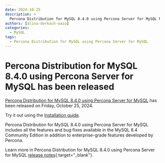 ```yaml
---
date: 2024-10-25
description: >
  Percona Distribution for MySQL 8.4.0 using Percona Server for MySQL has been released on Friday, October 25, 2024.
authors: [alina-derkach-oaza]
categories:
  - MySQL
tags:
  - Percona Distribution for MySQL using Percona Server for MySQL
---
```


# Percona Distribution for MySQL 8.4.0 using Percona Server for MySQL has been released

<!-- more -->

[Percona Distribution for MySQL 8.4.0 using Percona Server for MySQL](https://docs.percona.com/percona-distribution-for-mysql/8.4/index.html) has been released on Friday, October 25, 2024.

Try it out using the [Installation guide](https://docs.percona.com/percona-distribution-for-mysql/8.4/installing.html).

Percona Distribution for MySQL 8.4.0 using Percona Server for MySQL includes all the features and bug fixes available in the MySQL 8.4 Community Edition in addition to enterprise-grade features developed by Percona. 

Learn more in Percona Distribution for MySQL 8.4.0 using Percona Server for MySQL [release notes](https://docs.percona.com/percona-distribution-for-mysql/8.4/release-notes-ps-8.4.html){:target="_blank"}.

